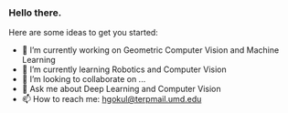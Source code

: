 ### Hello there.


Here are some ideas to get you started:

- 🔭 I’m currently working on Geometric Computer Vision and Machine Learning 
- 🌱 I’m currently learning Robotics and Computer Vision  
- 👯 I’m looking to collaborate on ...
- 💬 Ask me about Deep Learning and Computer Vision
- 📫 How to reach me: hgokul@terpmail.umd.edu

